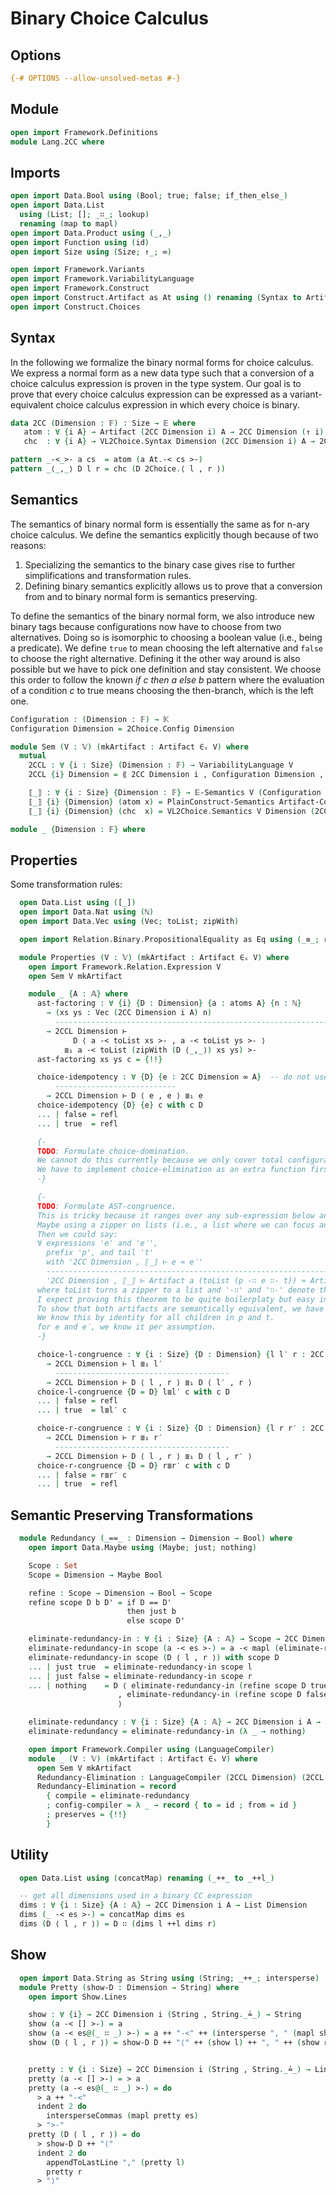 # Binary Choice Calculus

## Options

```agda
{-# OPTIONS --allow-unsolved-metas #-}
```

## Module

```agda
open import Framework.Definitions
module Lang.2CC where
```

## Imports

```agda
open import Data.Bool using (Bool; true; false; if_then_else_)
open import Data.List
  using (List; []; _∷_; lookup)
  renaming (map to mapl)
open import Data.Product using (_,_)
open import Function using (id)
open import Size using (Size; ↑_; ∞)

open import Framework.Variants
open import Framework.VariabilityLanguage
open import Framework.Construct
open import Construct.Artifact as At using () renaming (Syntax to Artifact; Construct to Artifact-Construct)
open import Construct.Choices
```

## Syntax

In the following we formalize the binary normal forms for choice calculus. We express a normal form as a new data type such that a conversion of a choice calculus expression is proven in the type system. Our goal is to prove that every choice calculus expression can be expressed as a variant-equivalent choice calculus expression in which every choice is binary.

```agda
data 2CC (Dimension : 𝔽) : Size → 𝔼 where
   atom : ∀ {i A} → Artifact (2CC Dimension i) A → 2CC Dimension (↑ i) A
   chc  : ∀ {i A} → VL2Choice.Syntax Dimension (2CC Dimension i) A → 2CC Dimension (↑ i) A

pattern _-<_>- a cs  = atom (a At.-< cs >-)
pattern _⟨_,_⟩ D l r = chc (D 2Choice.⟨ l , r ⟩)
```

## Semantics

The semantics of binary normal form is essentially the same as for n-ary choice calculus.
We define the semantics explicitly though because of two reasons:

1. Specializing the semantics to the binary case gives rise to further simplifications and transformation rules.
2. Defining binary semantics explicitly allows us to prove that a conversion from and to binary normal form is semantics preserving.

To define the semantics of the binary normal form, we also introduce new binary tags because configurations now have to choose from two alternatives.
Doing so is isomorphic to choosing a boolean value (i.e., being a predicate).
We define `true` to mean choosing the left alternative and `false` to choose the right alternative.
Defining it the other way around is also possible but we have to pick one definition and stay consistent.
We choose this order to follow the known _if c then a else b_ pattern where the evaluation of a condition _c_ to true means choosing the then-branch, which is the left one.
```agda
Configuration : (Dimension : 𝔽) → 𝕂
Configuration Dimension = 2Choice.Config Dimension

module Sem (V : 𝕍) (mkArtifact : Artifact ∈ₛ V) where
  mutual
    2CCL : ∀ {i : Size} (Dimension : 𝔽) → VariabilityLanguage V
    2CCL {i} Dimension = ⟪ 2CC Dimension i , Configuration Dimension , ⟦_⟧ ⟫

    ⟦_⟧ : ∀ {i : Size} {Dimension : 𝔽} → 𝔼-Semantics V (Configuration Dimension) (2CC Dimension i)
    ⟦_⟧ {i} {Dimension} (atom x) = PlainConstruct-Semantics Artifact-Construct mkArtifact (2CCL Dimension) x
    ⟦_⟧ {i} {Dimension} (chc  x) = VL2Choice.Semantics V Dimension (2CCL Dimension) id x
```

```agda
module _ {Dimension : 𝔽} where
```

## Properties

Some transformation rules:
```agda
  open Data.List using ([_])
  open import Data.Nat using (ℕ)
  open import Data.Vec using (Vec; toList; zipWith)

  open import Relation.Binary.PropositionalEquality as Eq using (_≡_; refl)

  module Properties (V : 𝕍) (mkArtifact : Artifact ∈ₛ V) where
    open import Framework.Relation.Expression V
    open Sem V mkArtifact

    module _ {A : 𝔸} where
      ast-factoring : ∀ {i} {D : Dimension} {a : atoms A} {n : ℕ}
        → (xs ys : Vec (2CC Dimension i A) n)
          -------------------------------------------------------------------------------------
        → 2CCL Dimension ⊢
              D ⟨ a -< toList xs >- , a -< toList ys >- ⟩
            ≣₁ a -< toList (zipWith (D ⟨_,_⟩) xs ys) >-
      ast-factoring xs ys c = {!!}

      choice-idempotency : ∀ {D} {e : 2CC Dimension ∞ A}  -- do not use ∞ here?
          ---------------------------
        → 2CCL Dimension ⊢ D ⟨ e , e ⟩ ≣₁ e
      choice-idempotency {D} {e} c with c D
      ... | false = refl
      ... | true  = refl

      {-
      TODO: Formulate choice-domination.
      We cannot do this currently because we only cover total configurations so far.
      We have to implement choice-elimination as an extra function first.
      -}

      {-
      TODO: Formulate AST-congruence.
      This is tricky because it ranges over any sub-expression below an artifact (i.e., an arbitrary element in that list).
      Maybe using a zipper on lists (i.e., a list where we can focus any element except for just the head) is what we want here.
      Then we could say:
      ∀ expressions 'e' and 'e′',
        prefix 'p', and tail 't'
        with '2CC Dimension , ⟦_⟧ ⊢ e ≈ e′'
        -----------------------------------------------------------------------------------
        '2CC Dimension , ⟦_⟧ ⊢ Artifact a (toList (p -∷ e ∷- t)) ≈ Artifact a (toList (p -∷ e′ ∷- t))'
      where toList turns a zipper to a list and '-∷' and '∷-' denote the focus location behind the prefix and before the tail in the zipper.
      I expect proving this theorem to be quite boilerplaty but easy in theory:
      To show that both artifacts are semantically equivalent, we have to show that all the child nodes remain semantically equal.
      We know this by identity for all children in p and t.
      for e and e′, we know it per assumption.
      -}

      choice-l-congruence : ∀ {i : Size} {D : Dimension} {l l′ r : 2CC Dimension i A}
        → 2CCL Dimension ⊢ l ≣₁ l′
          ---------------------------------------
        → 2CCL Dimension ⊢ D ⟨ l , r ⟩ ≣₁ D ⟨ l′ , r ⟩
      choice-l-congruence {D = D} l≣l′ c with c D
      ... | false = refl
      ... | true  = l≣l′ c

      choice-r-congruence : ∀ {i : Size} {D : Dimension} {l r r′ : 2CC Dimension i A}
        → 2CCL Dimension ⊢ r ≣₁ r′
          ---------------------------------------
        → 2CCL Dimension ⊢ D ⟨ l , r ⟩ ≣₁ D ⟨ l , r′ ⟩
      choice-r-congruence {D = D} r≣r′ c with c D
      ... | false = r≣r′ c
      ... | true  = refl
```

## Semantic Preserving Transformations

```agda
  module Redundancy (_==_ : Dimension → Dimension → Bool) where
    open import Data.Maybe using (Maybe; just; nothing)

    Scope : Set
    Scope = Dimension → Maybe Bool

    refine : Scope → Dimension → Bool → Scope
    refine scope D b D' = if D == D'
                          then just b
                          else scope D'

    eliminate-redundancy-in : ∀ {i : Size} {A : 𝔸} → Scope → 2CC Dimension i A → 2CC Dimension ∞ A
    eliminate-redundancy-in scope (a -< es >-) = a -< mapl (eliminate-redundancy-in scope) es >-
    eliminate-redundancy-in scope (D ⟨ l , r ⟩) with scope D
    ... | just true  = eliminate-redundancy-in scope l
    ... | just false = eliminate-redundancy-in scope r
    ... | nothing    = D ⟨ eliminate-redundancy-in (refine scope D true ) l
                        , eliminate-redundancy-in (refine scope D false) r
                        ⟩

    eliminate-redundancy : ∀ {i : Size} {A : 𝔸} → 2CC Dimension i A → 2CC Dimension ∞ A
    eliminate-redundancy = eliminate-redundancy-in (λ _ → nothing)

    open import Framework.Compiler using (LanguageCompiler)
    module _ (V : 𝕍) (mkArtifact : Artifact ∈ₛ V) where
      open Sem V mkArtifact
      Redundancy-Elimination : LanguageCompiler (2CCL Dimension) (2CCL Dimension)
      Redundancy-Elimination = record
        { compile = eliminate-redundancy
        ; config-compiler = λ _ → record { to = id ; from = id }
        ; preserves = {!!}
        }
```

## Utility

```agda
  open Data.List using (concatMap) renaming (_++_ to _++l_)

  -- get all dimensions used in a binary CC expression
  dims : ∀ {i : Size} {A : 𝔸} → 2CC Dimension i A → List Dimension
  dims (_ -< es >-) = concatMap dims es
  dims (D ⟨ l , r ⟩) = D ∷ (dims l ++l dims r)
```

## Show

```agda
  open import Data.String as String using (String; _++_; intersperse)
  module Pretty (show-D : Dimension → String) where
    open import Show.Lines

    show : ∀ {i} → 2CC Dimension i (String , String._≟_) → String
    show (a -< [] >-) = a
    show (a -< es@(_ ∷ _) >-) = a ++ "-<" ++ (intersperse ", " (mapl show es)) ++ ">-"
    show (D ⟨ l , r ⟩) = show-D D ++ "⟨" ++ (show l) ++ ", " ++ (show r) ++ "⟩"


    pretty : ∀ {i : Size} → 2CC Dimension i (String , String._≟_) → Lines
    pretty (a -< [] >-) = > a
    pretty (a -< es@(_ ∷ _) >-) = do
      > a ++ "-<"
      indent 2 do
        intersperseCommas (mapl pretty es)
      > ">-"
    pretty (D ⟨ l , r ⟩) = do
      > show-D D ++ "⟨"
      indent 2 do
        appendToLastLine "," (pretty l)
        pretty r
      > "⟩"
```
